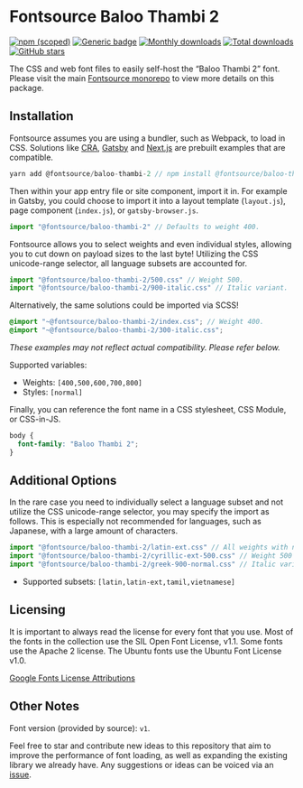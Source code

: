 # Fontsource Baloo Thambi 2

[![npm (scoped)](https://img.shields.io/npm/v/@fontsource/baloo-thambi-2?color=brightgreen)](https://www.npmjs.com/package/@fontsource/baloo-thambi-2) [![Generic badge](https://img.shields.io/badge/fontsource-passing-brightgreen)](https://github.com/fontsource/fontsource) [![Monthly downloads](https://badgen.net/npm/dm/@fontsource/baloo-thambi-2)](https://github.com/fontsource/fontsource) [![Total downloads](https://badgen.net/npm/dt/@fontsource/baloo-thambi-2)](https://github.com/fontsource/fontsource) [![GitHub stars](https://img.shields.io/github/stars/fontsource/fontsource.svg?style=social&label=Star)](https://github.com/fontsource/fontsource/stargazers)

The CSS and web font files to easily self-host the “Baloo Thambi 2” font. Please visit the main [Fontsource monorepo](https://github.com/fontsource/fontsource) to view more details on this package.

## Installation

Fontsource assumes you are using a bundler, such as Webpack, to load in CSS. Solutions like [CRA](https://create-react-app.dev/), [Gatsby](https://www.gatsbyjs.org/) and [Next.js](https://nextjs.org/) are prebuilt examples that are compatible.

```javascript
yarn add @fontsource/baloo-thambi-2 // npm install @fontsource/baloo-thambi-2
```

Then within your app entry file or site component, import it in. For example in Gatsby, you could choose to import it into a layout template (`layout.js`), page component (`index.js`), or `gatsby-browser.js`.

```javascript
import "@fontsource/baloo-thambi-2" // Defaults to weight 400.
```

Fontsource allows you to select weights and even individual styles, allowing you to cut down on payload sizes to the last byte! Utilizing the CSS unicode-range selector, all language subsets are accounted for.

```javascript
import "@fontsource/baloo-thambi-2/500.css" // Weight 500.
import "@fontsource/baloo-thambi-2/900-italic.css" // Italic variant.
```

Alternatively, the same solutions could be imported via SCSS!

```scss
@import "~@fontsource/baloo-thambi-2/index.css"; // Weight 400.
@import "~@fontsource/baloo-thambi-2/300-italic.css";
```

_These examples may not reflect actual compatibility. Please refer below._

Supported variables:

- Weights: `[400,500,600,700,800]`
- Styles: `[normal]`

Finally, you can reference the font name in a CSS stylesheet, CSS Module, or CSS-in-JS.

```css
body {
  font-family: "Baloo Thambi 2";
}
```

## Additional Options

In the rare case you need to individually select a language subset and not utilize the CSS unicode-range selector, you may specify the import as follows. This is especially not recommended for languages, such as Japanese, with a large amount of characters.

```javascript
import "@fontsource/baloo-thambi-2/latin-ext.css" // All weights with normal style included.
import "@fontsource/baloo-thambi-2/cyrillic-ext-500.css" // Weight 500 with normal style.
import "@fontsource/baloo-thambi-2/greek-900-normal.css" // Italic variant.
```

- Supported subsets: `[latin,latin-ext,tamil,vietnamese]`

## Licensing

It is important to always read the license for every font that you use.
Most of the fonts in the collection use the SIL Open Font License, v1.1. Some fonts use the Apache 2 license. The Ubuntu fonts use the Ubuntu Font License v1.0.

[Google Fonts License Attributions](https://fonts.google.com/attribution)

## Other Notes

Font version (provided by source): `v1`.

Feel free to star and contribute new ideas to this repository that aim to improve the performance of font loading, as well as expanding the existing library we already have. Any suggestions or ideas can be voiced via an [issue](https://github.com/fontsource/fontsource/issues).
